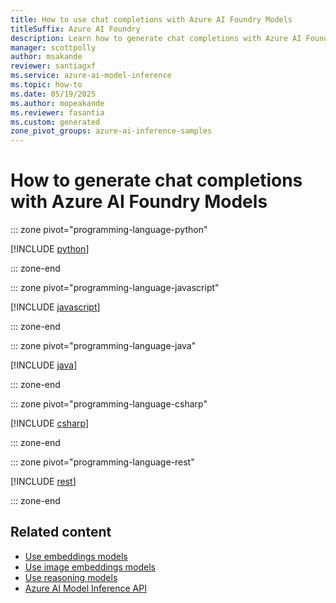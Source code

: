 ```yaml
---
title: How to use chat completions with Azure AI Foundry Models
titleSuffix: Azure AI Foundry
description: Learn how to generate chat completions with Azure AI Foundry Models
manager: scottpolly
author: msakande
reviewer: santiagxf
ms.service: azure-ai-model-inference
ms.topic: how-to
ms.date: 05/19/2025
ms.author: mopeakande
ms.reviewer: fasantia
ms.custom: generated
zone_pivot_groups: azure-ai-inference-samples
---
```


# How to generate chat completions with Azure AI Foundry Models


::: zone pivot="programming-language-python"

[!INCLUDE [python](../../model-inference/includes/use-chat-completions/python.md)]

::: zone-end


::: zone pivot="programming-language-javascript"

[!INCLUDE [javascript](../../model-inference/includes/use-chat-completions/javascript.md)]

::: zone-end


::: zone pivot="programming-language-java"

[!INCLUDE [java](../../model-inference/includes/use-chat-completions/java.md)]

::: zone-end


::: zone pivot="programming-language-csharp"

[!INCLUDE [csharp](../../model-inference/includes/use-chat-completions/csharp.md)]

::: zone-end


::: zone pivot="programming-language-rest"

[!INCLUDE [rest](../../model-inference/includes/use-chat-completions/rest.md)]

::: zone-end


## Related content

* [Use embeddings models](../../model-inference/how-to/use-embeddings.md)
* [Use image embeddings models](../../model-inference/how-to/use-image-embeddings.md)
* [Use reasoning models](../../model-inference/how-to/use-chat-reasoning.md)
* [Azure AI Model Inference API](../../model-inference/reference/reference-model-inference-api.md)
